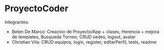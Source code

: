 # ProyectoCoder
Integrantes:
- Belen De Marco: Creacion de Proyecto/App + clases, Herencia + mejora de templates, Busqueda Torneo, CRUD sedes, logout, avatar
- Christian Vila: CRUD equipos, login, register, editarPerfil, tests, readme
